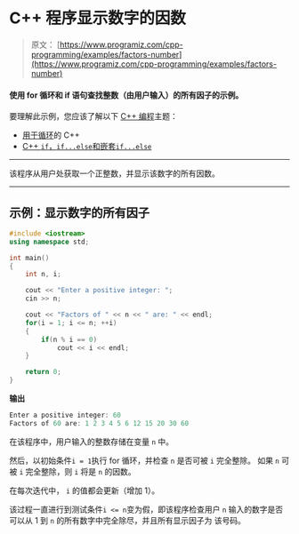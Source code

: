 # C++ 程序显示数字的因数

> 原文： [https://www.programiz.com/cpp-programming/examples/factors-number](https://www.programiz.com/cpp-programming/examples/factors-number)

#### 使用 for 循环和 if 语句查找整数（由用户输入）的所有因子的示例。

要理解此示例，您应该了解以下 [C++ 编程](/cpp-programming "C++ tutorial")主题：

*   [用于循环](/cpp-programming/for-loop)的 C++ 
*   [C++ `if`，`if...else`和嵌套`if...else`](/cpp-programming/if-else)

* * *

该程序从用户处获取一个正整数，并显示该数字的所有因数。

* * *

## 示例：显示数字的所有因子

```cpp
#include <iostream>
using namespace std;

int main()
{
    int n, i;

    cout << "Enter a positive integer: ";
    cin >> n;

    cout << "Factors of " << n << " are: " << endl;  
    for(i = 1; i <= n; ++i)
    {
        if(n % i == 0)
            cout << i << endl;
    }

    return 0;
} 
```

**输出**

```cpp
Enter a positive integer: 60
Factors of 60 are: 1 2 3 4 5 6 12 15 20 30 60

```

在该程序中，用户输入的整数存储在变量 `n` 中。

然后，以初始条件`i = 1`执行 for 循环，并检查 `n` 是否可被 `i` 完全整除。 如果 `n` 可被 `i` 完全整除，则 `i` 将是 `n` 的因数。

在每次迭代中， `i` 的值都会更新（增加 1）。

该过程一直进行到测试条件`i <= n`变为假，即该程序检查用户 `n` 输入的数字是否可以从 1 到 `n` 的所有数字中完全除尽，并且所有显示因子为 该号码。